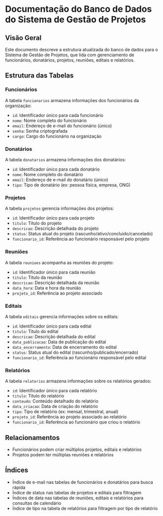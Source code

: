 # Documentação do Banco de Dados do Sistema de Gestão de Projetos

## Visão Geral
Este documento descreve a estrutura atualizada do banco de dados para o Sistema de Gestão de Projetos, que lida com gerenciamento de funcionários, donatários, projetos, reuniões, editais e relatórios.

## Estrutura das Tabelas

### Funcionários
A tabela `funcionarios` armazena informações dos funcionários da organização:
- `id`: Identificador único para cada funcionário
- `nome`: Nome completo do funcionário
- `email`: Endereço de e-mail do funcionário (único)
- `senha`: Senha criptografada
- `cargo`: Cargo do funcionário na organização

### Donatários
A tabela `donatarios` armazena informações dos donatários:
- `id`: Identificador único para cada donatário
- `nome`: Nome completo do donatário
- `email`: Endereço de e-mail do donatário (único)
- `tipo`: Tipo de donatário (ex: pessoa física, empresa, ONG)

### Projetos
A tabela `projetos` gerencia informações dos projetos:
- `id`: Identificador único para cada projeto
- `titulo`: Título do projeto
- `descricao`: Descrição detalhada do projeto
- `status`: Status atual do projeto (rascunho/ativo/concluido/cancelado)
- `funcionario_id`: Referência ao funcionário responsável pelo projeto

### Reuniões
A tabela `reunioes` acompanha as reuniões do projeto:
- `id`: Identificador único para cada reunião
- `titulo`: Título da reunião
- `descricao`: Descrição detalhada da reunião
- `data_hora`: Data e hora da reunião
- `projeto_id`: Referência ao projeto associado

### Editais
A tabela `editais` gerencia informações sobre os editais:
- `id`: Identificador único para cada edital
- `titulo`: Título do edital
- `descricao`: Descrição detalhada do edital
- `data_publicacao`: Data de publicação do edital
- `data_encerramento`: Data de encerramento do edital
- `status`: Status atual do edital (rascunho/publicado/encerrado)
- `funcionario_id`: Referência ao funcionário responsável pelo edital

### Relatórios
A tabela `relatorios` armazena informações sobre os relatórios gerados:
- `id`: Identificador único para cada relatório
- `titulo`: Título do relatório
- `conteudo`: Conteúdo detalhado do relatório
- `data_criacao`: Data de criação do relatório
- `tipo`: Tipo de relatório (ex: mensal, trimestral, anual)
- `projeto_id`: Referência ao projeto associado ao relatório
- `funcionario_id`: Referência ao funcionário que criou o relatório

## Relacionamentos
- Funcionários podem criar múltiplos projetos, editais e relatórios
- Projetos podem ter múltiplas reuniões e relatórios

## Índices
- Índice de e-mail nas tabelas de funcionários e donatários para busca rápida
- Índice de status nas tabelas de projetos e editais para filtragem
- Índices de data nas tabelas de reuniões, editais e relatórios para consultas de calendário
- Índice de tipo na tabela de relatórios para filtragem por tipo de relatório

